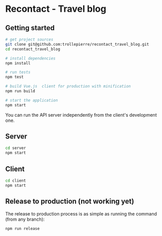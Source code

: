 # Recontact - Travel blog

## Getting started

```bash
# get project sources
git clone git@github.com:trollepierre/recontact_travel_blog.git
cd recontact_travel_blog

# install dependencies
npm install

# run tests
npm test

# build Vue.js  client for production with minification
npm run build

# start the application
npm start
```

You can run the API server independently from the client's development one.

## Server

```bash
cd server
npm start
```

## Client

```bash
cd client
npm start
```

## Release to production (not working yet)

The release to production process is as simple as running the command (from any branch):

```bash
npm run release
```
